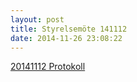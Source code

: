 ```yaml
---
layout: post
title: Styrelsemöte 141112
date: 2014-11-26 23:08:22
---
```


<a href="/assets/2014/11/20141112-Protokoll-styrelsemöte-Fristad.pdf">20141112 Protokoll</a>